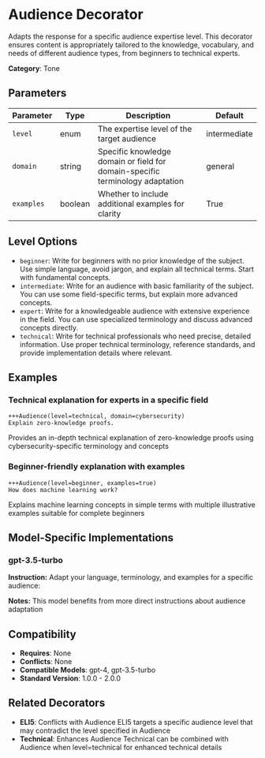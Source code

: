 # Audience Decorator

Adapts the response for a specific audience expertise level. This decorator ensures content is appropriately tailored to the knowledge, vocabulary, and needs of different audience types, from beginners to technical experts.

**Category**: Tone

## Parameters

| Parameter | Type | Description | Default |
|-----------|------|-------------|--------|
| `level` | enum | The expertise level of the target audience | intermediate |
| `domain` | string | Specific knowledge domain or field for domain-specific terminology adaptation | general |
| `examples` | boolean | Whether to include additional examples for clarity | True |

## Level Options

- `beginner`: Write for beginners with no prior knowledge of the subject. Use simple language, avoid jargon, and explain all technical terms. Start with fundamental concepts.
- `intermediate`: Write for an audience with basic familiarity of the subject. You can use some field-specific terms, but explain more advanced concepts.
- `expert`: Write for a knowledgeable audience with extensive experience in the field. You can use specialized terminology and discuss advanced concepts directly.
- `technical`: Write for technical professionals who need precise, detailed information. Use proper technical terminology, reference standards, and provide implementation details where relevant.

## Examples

### Technical explanation for experts in a specific field

```
+++Audience(level=technical, domain=cybersecurity)
Explain zero-knowledge proofs.
```

Provides an in-depth technical explanation of zero-knowledge proofs using cybersecurity-specific terminology and concepts

### Beginner-friendly explanation with examples

```
+++Audience(level=beginner, examples=true)
How does machine learning work?
```

Explains machine learning concepts in simple terms with multiple illustrative examples suitable for complete beginners

## Model-Specific Implementations

### gpt-3.5-turbo

**Instruction:** Adapt your language, terminology, and examples for a specific audience:

**Notes:** This model benefits from more direct instructions about audience adaptation


## Compatibility

- **Requires**: None
- **Conflicts**: None
- **Compatible Models**: gpt-4, gpt-3.5-turbo
- **Standard Version**: 1.0.0 - 2.0.0

## Related Decorators

- **ELI5**: Conflicts with Audience ELI5 targets a specific audience level that may contradict the level specified in Audience
- **Technical**: Enhances Audience Technical can be combined with Audience when level=technical for enhanced technical details

